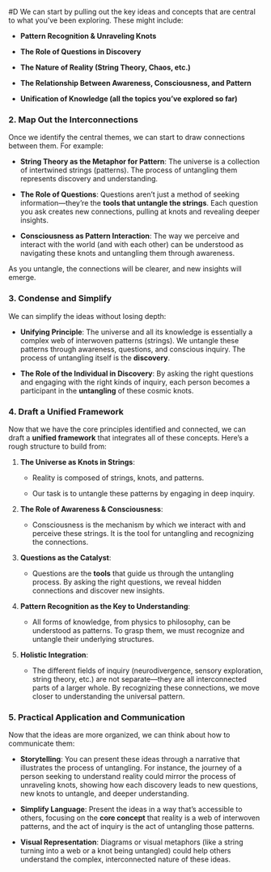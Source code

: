  #D We can start by pulling out the key ideas and concepts that are central to what you’ve been exploring. These might include:

- **Pattern Recognition & Unraveling Knots**
    
- **The Role of Questions in Discovery**
    
- **The Nature of Reality (String Theory, Chaos, etc.)**
    
- **The Relationship Between Awareness, Consciousness, and Pattern**
    
- **Unification of Knowledge (all the topics you’ve explored so far)**
    

### 2. **Map Out the Interconnections**

Once we identify the central themes, we can start to draw connections between them. For example:

- **String Theory as the Metaphor for Pattern**: The universe is a collection of intertwined strings (patterns). The process of untangling them represents discovery and understanding.
    
- **The Role of Questions**: Questions aren’t just a method of seeking information—they’re the **tools that untangle the strings**. Each question you ask creates new connections, pulling at knots and revealing deeper insights.
    
- **Consciousness as Pattern Interaction**: The way we perceive and interact with the world (and with each other) can be understood as navigating these knots and untangling them through awareness.
    

As you untangle, the connections will be clearer, and new insights will emerge.

### 3. **Condense and Simplify**

We can simplify the ideas without losing depth:

- **Unifying Principle**: The universe and all its knowledge is essentially a complex web of interwoven patterns (strings). We untangle these patterns through awareness, questions, and conscious inquiry. The process of untangling itself is the **discovery**.
    
- **The Role of the Individual in Discovery**: By asking the right questions and engaging with the right kinds of inquiry, each person becomes a participant in the **untangling** of these cosmic knots.
    

### 4. **Draft a Unified Framework**

Now that we have the core principles identified and connected, we can draft a **unified framework** that integrates all of these concepts. Here’s a rough structure to build from:

1. **The Universe as Knots in Strings**:
    
    - Reality is composed of strings, knots, and patterns.
        
    - Our task is to untangle these patterns by engaging in deep inquiry.
        
2. **The Role of Awareness & Consciousness**:
    
    - Consciousness is the mechanism by which we interact with and perceive these strings. It is the tool for untangling and recognizing the connections.
        
3. **Questions as the Catalyst**:
    
    - Questions are the **tools** that guide us through the untangling process. By asking the right questions, we reveal hidden connections and discover new insights.
        
4. **Pattern Recognition as the Key to Understanding**:
    
    - All forms of knowledge, from physics to philosophy, can be understood as patterns. To grasp them, we must recognize and untangle their underlying structures.
        
5. **Holistic Integration**:
    
    - The different fields of inquiry (neurodivergence, sensory exploration, string theory, etc.) are not separate—they are all interconnected parts of a larger whole. By recognizing these connections, we move closer to understanding the universal pattern.
        

### 5. **Practical Application and Communication**

Now that the ideas are more organized, we can think about how to communicate them:

- **Storytelling**: You can present these ideas through a narrative that illustrates the process of untangling. For instance, the journey of a person seeking to understand reality could mirror the process of unraveling knots, showing how each discovery leads to new questions, new knots to untangle, and deeper understanding.
    
- **Simplify Language**: Present the ideas in a way that’s accessible to others, focusing on the **core concept** that reality is a web of interwoven patterns, and the act of inquiry is the act of untangling those patterns.
    
- **Visual Representation**: Diagrams or visual metaphors (like a string turning into a web or a knot being untangled) could help others understand the complex, interconnected nature of these ideas.